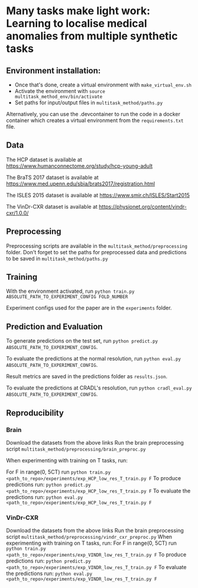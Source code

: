 
# Many tasks make light work: Learning to localise medical anomalies from multiple synthetic tasks


## Environment installation: 
 - Once that's done, create a virtual environment with ```make_virtual_env.sh```
 - Activate the environment with ```source multitask_method_env/bin/activate```
 - Set paths for input/output files in ```multitask_method/paths.py```

Alternatively, you can use the .devcontainer to run the code in a docker container which creates a virtual environment from the ```requirements.txt``` file.

## Data

The HCP dataset is available at https://www.humanconnectome.org/study/hcp-young-adult

The BraTS 2017 dataset is available at https://www.med.upenn.edu/sbia/brats2017/registration.html

The ISLES 2015 dataset is available at https://www.smir.ch/ISLES/Start2015

The VinDr-CXR dataset is available at https://physionet.org/content/vindr-cxr/1.0.0/


## Preprocessing

Preprocessing scripts are available in the ```multitask_method/preprocessing``` folder.
Don't forget to set the paths for preprocessed data and predictions to be saved in ```multitask_method/paths.py```

## Training
With the environment activated, run ```python train.py ABSOLUTE_PATH_TO_EXPERIMENT_CONFIG FOLD_NUMBER```

Experiment configs used for the paper are in the ```experiments``` folder.

## Prediction and Evaluation

To generate predictions on the test set, run ```python predict.py ABSOLUTE_PATH_TO_EXPERIMENT_CONFIG```.

To evaluate the predictions at the normal resolution, run ```python eval.py ABSOLUTE_PATH_TO_EXPERIMENT_CONFIG```.

Result metrics are saved in the predictions folder as ```results.json```.

To evaluate the predictions at CRADL's resolution, run ```python cradl_eval.py ABSOLUTE_PATH_TO_EXPERIMENT_CONFIG```.

## Reproducibility

### Brain

Download the datasets from the above links
Run the brain preprocessing script ```multitask_method/preprocessing/brain_preproc.py```

When experimenting with training on T tasks, run:

For F in range(0, 5CT) run
```python train.py <path_to_repo>/experiments/exp_HCP_low_res_T_train.py F```
To produce predictions run:
```python predict.py <path_to_repo>/experiments/exp_HCP_low_res_T_train.py F```
To evaluate the predictions run:
```python eval.py <path_to_repo>/experiments/exp_HCP_low_res_T_train.py F```
### VinDr-CXR
Download the datasets from the above links
Run the brain preprocessing script ```multitask_method/preprocessing/vindr_cxr_preproc.py```
When experimenting with training on T tasks, run:
For F in range(0, 5CT) run
```python train.py <path_to_repo>/experiments/exp_VINDR_low_res_T_train.py F```
To produce predictions run:
```python predict.py <path_to_repo>/experiments/exp_VINDR_low_res_T_train.py F```
To evaluate the predictions run:
```python eval.py <path_to_repo>/experiments/exp_VINDR_low_res_T_train.py F```
